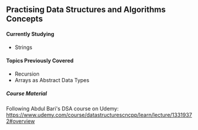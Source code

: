 ## Practising Data Structures and Algorithms Concepts

#### Currently Studying
 * Strings

#### Topics Previously Covered
 * Recursion
 * Arrays as Abstract Data Types

##### Course Material
Following Abdul Bari's DSA course on Udemy:
https://www.udemy.com/course/datastructurescncpp/learn/lecture/13319372#overview
